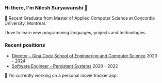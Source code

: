 ### Hi there, I'm Nilesh Suryawanshi 👋

:memo: Recent Graduate from Master of Applied Computer Science at Concordia University, Montreal.

I love to learn new programming languages, projects and technologies. 

### Recent positions 

* [Director - Gina Cody School of Engineering and Computer Science](https://gsaconcordia.ca) 2023 - 2024
* [Software Engineer - Persistent Systems](https://www.persistent.com) 2020 - 2022

🌱 I’m currently working on a personal movie tracker app.

